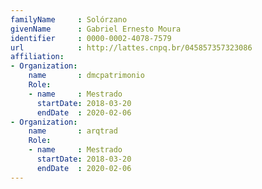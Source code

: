 ```yaml
---
familyName     : Solórzano
givenName      : Gabriel Ernesto Moura
identifier     : 0000-0002-4078-7579
url            : http://lattes.cnpq.br/045857357323086
affiliation:
- Organization:
    name       : dmcpatrimonio
    Role:
    - name     : Mestrado
      startDate: 2018-03-20
      endDate  : 2020-02-06
- Organization:
    name       : arqtrad
    Role:
    - name     : Mestrado
      startDate: 2018-03-20
      endDate  : 2020-02-06
---
```

